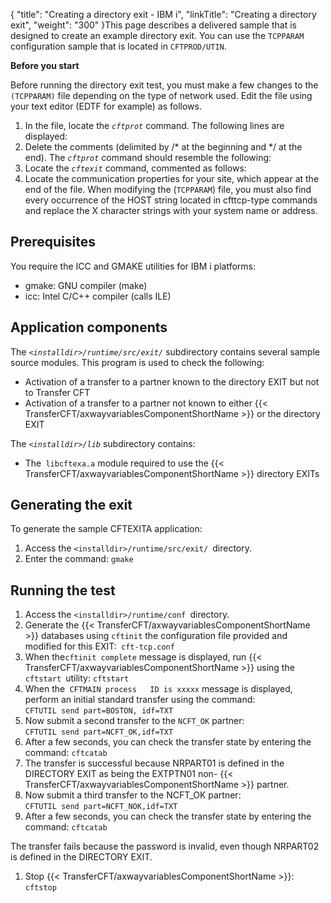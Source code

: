 {
    "title": "Creating  a directory exit - IBM i",
    "linkTitle": "Creating a directory exit",
    "weight": "300"
}This page describes a delivered sample that is designed to create an example directory exit. You can use the `TCPPARAM `configuration sample that is located in `CFTPROD/UTIN`.

****Before you start****

Before running the directory exit test, you must make a few changes to the `(TCPPARAM)` file depending on the type of network used. Edit the file using
your text editor (EDTF for example) as follows.

1. In the file, locate
    the *`cftprot`* command. The following lines are displayed:
1. Delete the comments (delimited
    by /\* at the beginning and \*/ at the end). The *`cftprot`* command should resemble the following:
1. Locate the *`cftexit`* command,
    commented as follows:
1. Locate the communication properties
    for your site, which appear at the end of the file. When
    modifying the (`TCPPARAM`) file, you must also find every occurrence
    of the HOST string located in cfttcp-type commands and replace the X character
    strings with your system name or address.

Prerequisites
-------------

You require the ICC and GMAKE utilities for IBM i platforms:

- gmake: GNU compiler (make)
- icc: Intel C/C++ compiler (calls ILE)

Application components
----------------------

The *`<installdir>/runtime/src/exit/`* subdirectory contains several sample source
modules. This program is used to check the following:

- Activation
    of a transfer to a partner known to the directory EXIT but not to Transfer
    CFT
- Activation
    of a transfer to a partner not known to either {{< TransferCFT/axwayvariablesComponentShortName  >}} or the directory
    EXIT

The *`<installdir>/lib`* subdirectory contains:

- The` libcftexa.a`
    module required to use the {{< TransferCFT/axwayvariablesComponentShortName  >}} directory EXITs

Generating the exit
-------------------

To generate the sample CFTEXITA application:

1. Access the `<installdir>/runtime/src/exit/ `directory.
1. Enter the command: `gmake`

Running the test
----------------

1. Access the `<installdir>/runtime/conf `directory.
1. Generate the {{< TransferCFT/axwayvariablesComponentShortName  >}} databases
    using `cftinit` the configuration file provided
    and modified for this EXIT:` cft-tcp.conf`
1. When the` cftinit complete `
    message is displayed, run {{< TransferCFT/axwayvariablesComponentShortName  >}} using the `cftstart `utility: `cftstart`
1. When the` CFTMAIN process   ID is xxxxx` message is displayed, perform an initial standard transfer
    using the command:  
    `CFTUTIL send part=BOSTON, idf=TXT`
1. Now submit a second transfer
    to the `NCFT_OK` partner:  
    `CFTUTIL send part=NCFT_OK,idf=TXT`
1. After a few seconds, you can
    check the transfer state by entering the command: `cftcatab`
1. The transfer is successful
    because NRPART01 is defined in the DIRECTORY EXIT as being the EXTPTN01
    non- {{< TransferCFT/axwayvariablesComponentShortName  >}} partner.
1. Now submit a third transfer
    to the NCFT_OK partner:  
    `CFTUTIL send part=NCFT_NOK,idf=TXT`
1. After a few seconds, you can
    check the transfer state by entering the command: `cftcatab`

The transfer fails because the password is invalid, even though NRPART02
is defined in the DIRECTORY EXIT.

1. Stop {{< TransferCFT/axwayvariablesComponentShortName  >}}: `cftstop`
